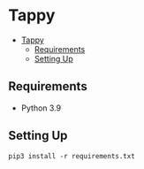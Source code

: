 # Tappy

- [Tappy](#tappy)
  - [Requirements](#requirements)
  - [Setting Up](#setting-up)

## Requirements

* Python 3.9

## Setting Up

```
pip3 install -r requirements.txt
```